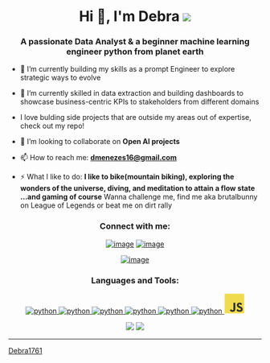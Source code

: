 <h1 align="center">Hi 👋, I'm Debra <img height="40" src="https://emoji.gg/assets/emoji/7333-parrotdance.gif"></h1>
<h3 align="center">A passionate  Data Analyst &  a beginner machine learning engineer python from planet earth</h3>

- 🔭 I’m currently building my skills as a prompt Engineer to explore strategic ways to evolve

- 🌱 I’m currently skilled in data extraction and building dashboards to showcase business-centric KPIs to stakeholders from different domains

- I love bulding side projects that are outside my areas out of expertise, check out my repo!

- 👯 I’m looking to collaborate on **Open AI projects**

- 📫 How to reach me: **dmenezes16@gmail.com**

- ⚡ What I like to do: **I like to bike(mountain biking), exploring the wonders of the universe, diving, and meditation to attain a flow state ...and gaming of course**
Wanna challenge me, find me aka brutalbunny on League of Legends or beat me on dirt rally

<h3 align="center">Connect with me:</h3>
<div align="center">

[![image](https://img.shields.io/badge/LinkedIn-0077B5?style=for-the-badge&logo=linkedin&logoColor=white)](https://www.linkedin.com/in/deborah-zenobia-rachael-menezes-40a57395/)
[![image](https://img.shields.io/badge/Instagram-E4405F?style=for-the-badge&logo=instagram&logoColor=white)](https://www.instagram.com/djdebbie/)

[![image](https://img.shields.io/badge/Gmail-D14836?style=for-the-badge&logo=gmail&logoColor=white)](mailto:dmenezes16@gmail.com)
  
</div>

<h3 align="center">Languages and Tools:</h3>

<p align="center"> 

  <a href="https://www.python.org" target="_blank"> 
    <img src="https://cdn.jsdelivr.net/gh/devicons/devicon/icons/python/python-original-wordmark.svg" alt="python" width="60" height="60"/> 
  </a> 
    <a href="https://www.w3.org/html/" target="_blank"> 
    <img src="https://cdn.jsdelivr.net/gh/devicons/devicon/icons/mongodb/mongodb-original-wordmark.svg" alt="python" width="60" height="60"/> 
  </a>
  <a href="https://www.w3schools.com/css/" target="_blank"> 
    <img src="https://cdn.jsdelivr.net/gh/devicons/devicon/icons/flask/flask-original-wordmark.svg" alt="python" width="60" height="60"/> 
  </a> 
  <a href="https://www.linux.org/" target="_blank"> 
    <img src="https://cdn.jsdelivr.net/gh/devicons/devicon/icons/docker/docker-original-wordmark.svg" alt="python" width="60" height="60"/> 
  </a> 
  <a href="https://git-scm.com/" target="_blank"> 
    <img src="https://cdn.jsdelivr.net/gh/devicons/devicon/icons/mysql/mysql-original-wordmark.svg" alt="python" width="60" height="60"/> 
  </a>
    <a href="https://git-scm.com/" target="_blank"> 
    <img src="https://cdn.jsdelivr.net/gh/devicons/devicon/icons/git/git-original-wordmark.svg" alt="python" width="60" height="60"/> 
  </a>
    
       
  <a href="https://developer.mozilla.org/en-US/docs/Web/JavaScript" target="_blank"> 
    <img src="https://raw.githubusercontent.com/devicons/devicon/master/icons/javascript/javascript-original.svg" alt="javascript" width="40" height="40"/> 
  </a> 
</p>
<!-- [![Debra's GitHub stats](https://github-readme-stats.vercel.app/api?username=Debra1761)](https://github.com/Debra1761/github-readme-stats) -->

<p align= "center">
  <img height= "150" src="https://github-readme-stats.vercel.app/api?username=Debra1761&theme=react&show_icons=true&include_all_commits=true" />
  <img height= "150" src="https://github-readme-stats.vercel.app/api/top-langs/?username=Debra1761&theme=react&layout=compact" />
</p>

------

[Debra1761](https://github.com/Debra1761)

